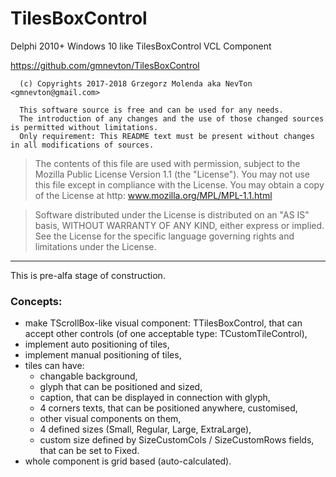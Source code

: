 # TilesBoxControl
Delphi 2010+ Windows 10 like TilesBoxControl VCL Component

https://github.com/gmnevton/TilesBoxControl

```
  (c) Copyrights 2017-2018 Grzegorz Molenda aka NevTon <gmnevton@gmail.com>
  
  This software source is free and can be used for any needs. 
  The introduction of any changes and the use of those changed sources is permitted without limitations. 
  Only requirement: This README text must be present without changes in all modifications of sources.
```  

  > The contents of this file are used with permission, 
  > subject to the Mozilla Public License Version 1.1 (the "License"). 
  > You may not use this file except in compliance with the License. 
  > You may obtain a copy of the License at http: www.mozilla.org/MPL/MPL-1.1.html

  > Software distributed under the License is distributed on an "AS IS" basis, 
  > WITHOUT WARRANTY OF ANY KIND, either express or implied. 
  > See the License for the specific language governing rights and limitations under the License.

-----

This is pre-alfa stage of construction.

### Concepts:
  - make TScrollBox-like visual component: TTilesBoxControl, 
    that can accept other controls (of one acceptable type: TCustomTileControl),
  - implement auto positioning of tiles,
  - implement manual positioning of tiles,
  - tiles can have:
    - changable background,
    - glyph that can be positioned and sized,
    - caption, that can be displayed in connection with glyph,
    - 4 corners texts, that can be positioned anywhere, customised,
    - other visual components on them,
    - 4 defined sizes (Small, Regular, Large, ExtraLarge),
    - custom size defined by SizeCustomCols / SizeCustomRows fields, that can be set to Fixed.
  - whole component is grid based (auto-calculated).
